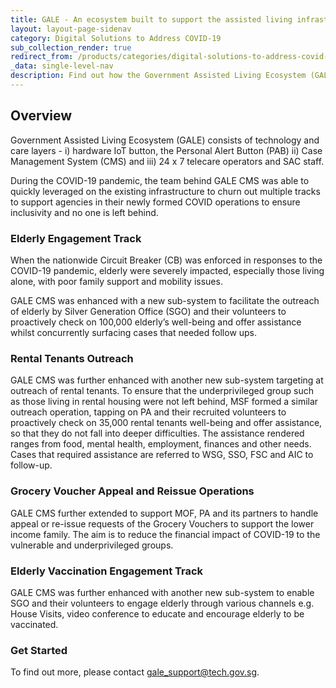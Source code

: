 ```yaml
---
title: GALE - An ecosystem built to support the assisted living infrastructure in Singapore
layout: layout-page-sidenav
category: Digital Solutions to Address COVID-19
sub_collection_render: true
redirect_from: /products/categories/digital-solutions-to-address-covid-19/government-assisted-living-ecosystem/
_data: single-level-nav
description: Find out how the Government Assisted Living Ecosystem (GALE) supports seniors, rental tenants and lower income families amidst the COVID-19 pandemic.
---
```


## Overview

Government Assisted Living Ecosystem (GALE) consists of technology and care layers - i) hardware IoT button, the Personal Alert Button (PAB)
ii) Case Management System (CMS) and iii) 24 x 7 telecare operators and SAC staff.

During the COVID-19 pandemic, the team behind GALE CMS was able to quickly leveraged on the existing infrastructure to churn out multiple tracks to support
agencies in their newly formed COVID operations to ensure inclusivity and no one is left behind.

### Elderly Engagement Track

When the nationwide Circuit Breaker (CB) was enforced in responses to the COVID-19 pandemic, elderly were severely impacted, especially those living alone,
with poor family support and mobility issues.

GALE CMS was enhanced with a new sub-system to facilitate the outreach of elderly by Silver Generation Office (SGO) and their volunteers to proactively
check on 100,000 elderly’s well-being and offer assistance whilst concurrently surfacing cases that needed follow ups.

### Rental Tenants Outreach

GALE CMS was further enhanced with another new sub-system targeting at outreach of rental tenants. To ensure that the underprivileged group such as those
living in rental housing were not left behind, MSF formed a similar outreach operation, tapping on PA and their recruited volunteers to proactively check
on 35,000 rental tenants well-being and offer assistance, so that they do not fall into deeper difficulties. The assistance rendered ranges from food,
mental health, employment, finances and other needs. Cases that required assistance are referred to WSG, SSO, FSC and AIC to follow-up.

### Grocery Voucher Appeal and Reissue Operations

GALE CMS further extended to support MOF, PA and its partners to handle appeal or re-issue requests of the Grocery Vouchers to support the lower income family.
The aim is to reduce the financial impact of COVID-19 to the vulnerable and underprivileged groups.

### Elderly Vaccination Engagement Track

GALE CMS was further enhanced with another new sub-system to enable SGO and their volunteers to engage elderly through various channels e.g. House Visits,
video conference to educate and encourage elderly to be vaccinated.

### Get Started

To find out more, please contact <gale_support@tech.gov.sg>.
